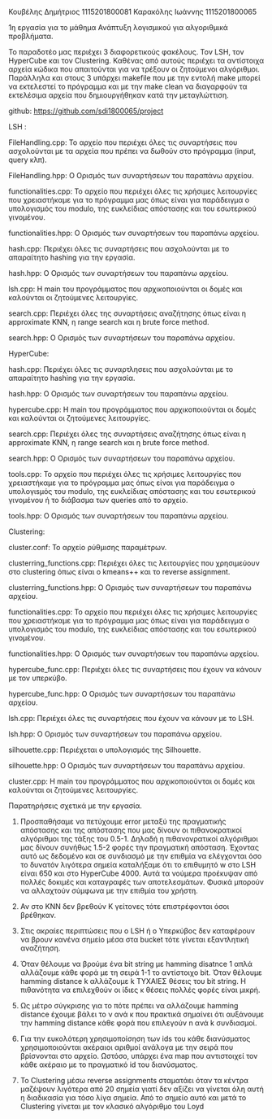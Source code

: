 Κουβέλης Δημήτριος 1115201800081
Καρακόλης Ιωάννης  1115201800065

1η εργασία για το μάθημα Ανάπτυξη λογισμικού για αλγοριθμικά προβλήματα.


Το παραδοτέο μας περιέχει 3 διαφορετικούς φακέλους. Τον LSH, τον HyperCube και τον Clustering. Καθένας από αυτούς περιέχει τα αντίστοιχα αρχεία κώδικα που απαιτούνται για να τρέξουν οι ζητούμενοι αλγόριθμοι. Παράλληλα και στους 3 υπάρχει makefile που με την εντολή make μπορεί να εκτελεστεί το πρόγραμμα και με την make clean να διαγαρφούν τα εκτελέσιμα αρχεία που δημιουργήθηκαν κατά την μεταγλώττιση.

github: https://github.com/sdi1800065/project

LSH :

FileHandling.cpp:  Το αρχείο που περιέχει όλες τις συναρτήσεις που ασχολούνται με τα αρχεία που πρέπει να δωθούν στο πρόγραμμα (input, query κλπ).

FileHandling.hpp:  Ο Ορισμός των συναρτήσεων του παραπάνω αρχείου.

functionalities.cpp:  Το αρχείο που περιέχει όλες τις xρήσιμες λειτουργίες που χρειαστήκαμε για το πρόγραμμα μας όπως είναι για παράδειγμα ο υπολογισμός του modulo, της ευκλείδιας απόστασης και του εσωτερικού γινομένου.

functionalities.hpp:  Ο Ορισμός των συναρτήσεων του παραπάνω αρχείου.

hash.cpp: Περιέχει όλες τις συναρτήσεις που ασχολούνται με το απαραίτητο hashing για την εργασία.

hash.hpp: Ο Ορισμός των συναρτήσεων του παραπάνω αρχείου.

lsh.cpp:  Η main του προγράμματος που αρχικοποιούνται οι δομές και καλούνται οι ζητούμενες λειτουργίες.

search.cpp: Περιέχει όλες της συναρτήσεις αναζήτησης όπως είναι η approximate KNN, η range search και η brute force method.

search.hpp: Ο Ορισμός των συναρτήσεων του παραπάνω αρχείου.


HyperCube:

hash.cpp: Περιέχει όλες τις συναρτλησεις που ασχολούνται με το απαραίτητο hashing για την εργασία.

hash.hpp: Ο Ορισμός των συναρτήσεων του παραπάνω αρχείου.

hypercube.cpp: Η main του προγράμματος που αρχικοποιούνται οι δομές και καλούνται οι ζητούμενες λειτουργίες.

search.cpp: Περιέχει όλες της συναρτήσεις αναζήτησης όπως είναι η approximate KNN, η range search και η brute force method.

search.hpp: Ο Ορισμός των συναρτήσεων του παραπάνω αρχείου.

tools.cpp:  Το αρχείο που περιέχει όλες τις xρήσιμες λειτουργίες που χρειαστήκαμε για το πρόγραμμα μας όπως είναι για παράδειγμα ο υπολογιsμός του modulo, της ευκλείδιας απόστασης και του εσωτερικού γινομένου ή το διάβασμα των queries από το αρχείο.

tools.hpp:  Ο Ορισμός των συναρτήσεων του παραπάνω αρχείου.


Clustering:

cluster.conf:  Το αρχείο ρύθμισης παραμέτρων.

clusterring_functions.cpp:  Περιέχει όλες τις λειτουργίες που χρησιμεύουν στο clustering όπως είναι ο kmeans++ και το reverse assignment.

clusterring_functions.hpp:  Ο Ορισμός των συναρτήσεων του παραπάνω αρχείου.

functionalities.cpp:  Το αρχείο που περιέχει όλες τις xρήσιμες λειτουργίες που χρειαστήκαμε για το πρόγραμμα μας όπως είναι για παράδειγμα ο υπολογισμός του modulo, της ευκλείδιας απόστασης και του εσωτερικού γινομένου.

functionalities.hpp:  Ο Ορισμός των συναρτήσεων του παραπάνω αρχείου.

hypercube_func.cpp:   Περιέχει όλες τις συναρτήσεις που έχουν να κάνουν με τον υπερκύβο.

hypercube_func.hpp: Ο Ορισμός των συναρτήσεων του παραπάνω αρχείου.

lsh.cpp:  Περιέχει όλες τις συναρτήσεις που έχουν να κάνουν με το LSH.

lsh.hpp:  Ο Ορισμός των συναρτήσεων του παραπάνω αρχείου.

silhouette.cpp:   Περιέχεται ο υπολογισμός της Silhouette.

silhouette.hpp: Ο Ορισμός των συναρτήσεων του παραπάνω αρχείου.

cluster.cpp:  Η main του προγράμματος που αρχικοποιούνται οι δομές και καλούνται οι ζητούμενες λειτουργίες.


Παρατηρήσεις σχετικά με την εργασία.

1) Προσπαθήσαμε να πετύχουμε error μεταξύ της πραγματικής απόστασης και της απόστασης που μας δίνουν οι πιθανοκρατικοί αλγόριθμοι της τάξης του 0.5-1. Δηλαδή η πιθανονρατικοί αλγόριθμοι μας δίνουν συνήθως 1.5-2 φορές την πραγματική απόσταση. Έχοντας αυτό ως δεδομένο και σε συνδιασμό με την επιθμία να ελέγχονται όσο το δυνατόν λιγότερα σημεία καταλήξαμε ότι το επιθυμητό w στο LSH είναι 650 και στο HyperCube 4000. Αυτά τα νούμερα προέκυψαν από πολλές δοκιμές και καταγραφές των αποτελεσμάτων. Φυσικά μπορούν να αλλαχτούν σύμφωνα με την επιθμία του χρήστη.

2) Αν στο KNN δεν βρεθούν K γείτονες τότε επιστρέφονται όσοι βρέθηκαν.
 
3) Στις ακραίες περιπτώσεις που ο LSH ή ο Υπερκύβος δεν καταφέρουν να βρουν κανένα σημείο μέσα στα bucket τότε γίνεται εξαντλητική αναζήτηση.
 
4) Όταν θέλουμε να βρούμε ένα bit string με hamming disatnce 1 απλά αλλάζουμε κάθε φορά με τη σειρά 1-1 το αντίστοιχο bit. Όταν θέλουμε hamming distance k αλλάζουμε k ΤΥΧΑΙΕΣ  θέσεις του bit string. Η πιθανότητα να επιλεχθούν οι ίδιες κ θέσεις πολλές φορές είναι μικρή.

5) Ως μέτρο σύγκρισης για το πότε πρέπει να αλλάζουμε hamming distance έχουμε βάλει το ν ανά κ που πρακτικά σημαίνει ότι αυξάνουμε την hamming distance κάθε φορά που επιλεγούν n ανά k συνδιασμοί.

6) Για την ευκολότερη χρησιμοποίσηση των ids του κάθε διανύσματος χρησιμοποιούνται ακέραιοι αριθμοί ανάλογα με την σειρά που βρίσνονται στο αρχείο. Ωστόσο, υπάρχει ένα map που αντιστοιχεί τον κάθε ακέραιο με το πραγματικό id του διανύσματος.

7) To Clustering μέσω reverse assignments σταματάει όταν τα κέντρα μαζέψουν λιγότερα από 20 σημεία γιατί δεν αξίζει να γίνεται όλη αυτή η διαδικασία για τόσο λίγα σημεία. Από το σημείο αυτό και μετά το Clustering γίνεται με τον κλασικό αλγόριθμο του Loyd
